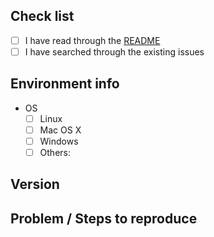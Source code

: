 <!-- ISSUES NOT FOLLOWING THIS TEMPLATE WILL BE CLOSED AND DELETED -->

<!-- Check all that apply [x] -->

## Check list

- [ ] I have read through the [README](https://github.com/wfxr/csview/blob/master/README.md)
- [ ] I have searched through the existing issues

## Environment info

- OS
    - [ ] Linux
    - [ ] Mac OS X
    - [ ] Windows
    - [ ] Others:

## Version
<!-- get by run `csview --version` -->

## Problem / Steps to reproduce
